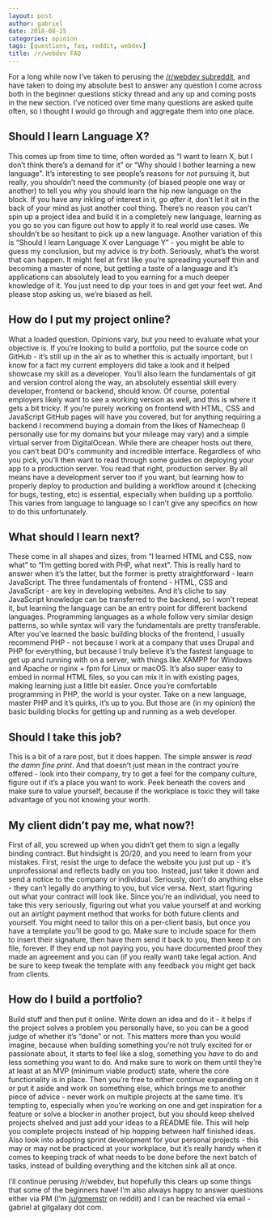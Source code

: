 ```yaml
---
layout: post
author: gabriel
date: 2018-08-25
categories: opinion
tags: [questions, faq, reddit, webdev]
title: /r/webdev FAQ
---
```



For a long while now I’ve taken to perusing the [/r/webdev subreddit](https://reddit.com/r/webdev), and have taken to doing my absolute best to answer any question I come across both in the beginner questions sticky thread and any up and coming posts in the new section. I’ve noticed over time many questions are asked quite often, so I thought I would go through and aggregate them into one place.

## Should I learn Language X?

This comes up from time to time, often worded as “I want to learn X, but I don’t think there’s a demand for it” or “Why should I bother learning a new language”. It’s interesting to see people’s reasons for *not* pursuing it, but really, you shouldn’t need the community (of biased people one way or another) to tell you why you should learn the hip new language on the block. If you have any inkling of interest in it, *go after it*, don't let it sit in the back of your mind as just another cool thing. There’s no reason you can’t spin up a project idea and build it in a completely new language, learning as you go so you can figure out how to apply it to real world use cases. We shouldn’t be so hesitant to pick up a new language. Another variation of this is “Should I learn Language X over Language Y” - you might be able to guess my conclusion, but my advice is *try both*. Seriously, what’s the worst that can happen. It might feel at first like you’re spreading yourself thin and becoming a master of none, but getting a taste of a language and it’s applications can absolutely lead to you earning for a much deeper knowledge of it. You just need to dip your toes in and get your feet wet. And please stop asking us, we’re biased as hell.

## How do I put my project online?

What a loaded question. Opinions vary, but you need to evaluate what your objective is. If you’re looking to build a portfolio, put the source code on GitHub - it’s still up in the air as to whether this is actually important, but I know for a fact my current employers did take a look and it helped showcase my skill as a developer. You’ll also learn the fundamentals of git and version control along the way, an absolutely essential skill every developer, frontend or backend, should know. Of course, potential employers likely want to see a working version as well, and this is where it gets a bit tricky. If you’re purely working on frontend with HTML, CSS and JavaScript GitHub pages will have you covered, but for anything requiring a backend I recommend buying a domain from the likes of Namecheap (I personally use for my domains but your mileage may vary) and a simple virtual server from DigitalOcean. While there are cheaper hosts out there, you can’t beat DO's community and incredible interface. Regardless of who you pick, you’ll then want to read through some guides on deploying your app to a production server. You read that right, production server. By all means have a development server too if you want, but learning how to properly deploy to production and building a workflow around it (checking for bugs, testing, etc) is essential, especially when building up a portfolio. This varies from language to language so I can’t give any specifics on how to do this unfortunately.

## What should I learn next?

These come in all shapes and sizes, from “I learned HTML and CSS, now what” to “I’m getting bored with PHP, what next”. This is really hard to answer when it’s the latter, but the former is pretty straightforward - learn JavaScript. The three fundamentals of frontend - HTML, CSS and JavaScript - are key in developing websites. And it’s cliche to say JavaScript knowledge can be transferred to the backend, so I won’t repeat it, but learning the language can be an entry point for different backend languages. Programming languages as a whole follow very similar design patterns, so while syntax will vary the fundamentals are pretty transferable. After you’ve learned the basic building blocks of the frontend, I usually recommend PHP - not because I work at a company that uses Drupal and PHP for everything, but because I truly believe it’s the fastest language to get up and running with on a server, with things like XAMPP for Windows and Apache or nginx + fpm for Linux or macOS. It’s also super easy to embed in normal HTML files, so you can mix it in with existing pages, making learning just a little bit easier. Once you’re comfortable programming in PHP, the world is your oyster. Take on a new language, master PHP and it’s quirks, it’s up to you. But those are (in my opinion) the basic building blocks for getting up and running as a web developer.

## Should I take this job?

This is a bit of a rare post, but it does happen. The simple answer is *read the damn fine print*. And that doesn’t just mean in the contract you’re offered - look into their company, try to get a feel for the company culture, figure out if it’s a place you want to work. Peek beneath the covers and make sure to value yourself, because if the workplace is toxic they will take advantage of you not knowing your worth. 

## My client didn’t pay me, what now?!

First of all, you screwed up when you didn’t get them to sign a legally binding contract. But hindsight is 20/20, and you need to learn from your mistakes. First, resist the urge to deface the website you just put up - it’s unprofessional and reflects badly on you too. Instead, just take it down and send a notice to the company or individual. Seriously, don’t do anything else - they can’t legally do anything to you, but vice versa. Next, start figuring out what your contract will look like. Since you’re an individual, you need to take this very seriously, figuring out what you value yourself at and working out an airtight payment method that works for both future clients and yourself. You might need to tailor this on a per-client basis, but once you have a template you’ll be good to go. Make sure to include space for them to insert their signature, then have them send it back to you, then keep it on file, forever. If they end up not paying you, you have documented proof they made an agreement and you can (if you really want) take legal action. And be sure to keep tweak the template with any feedback you might get back from clients.

## How do I build a portfolio?

Build stuff and then put it online. Write down an idea and do it - it helps if the project solves a problem you personally have, so you can be a good judge of whether it’s “done” or not. This matters more than you would imagine, because when building something you’re not truly excited for or passionate about, it starts to feel like a slog, something you *have* to do and less something you want to do. And make sure to work on them until they’re at least at an MVP (minimum viable product) state, where the core functionality is in place. Then you’re free to either continue expanding on it or put it aside and work on something else, which brings me to another piece of advice - never work on multiple projects at the same time. It’s tempting to, especially when you’re working on one and get inspiration for a feature or solve a blocker in another project, but you should keep shelved projects shelved and just add your ideas to a README file. This will help you complete projects instead of hip hopping between half finished ideas. Also look into adopting sprint development for your personal projects - this may or may not be practiced at your workplace, but it’s really handy when it comes to keeping track of what needs to be done before the next batch of tasks, instead of building everything and the kitchen sink all at once.

I’ll continue perusing /r/webdev,  but hopefully this clears up some things that some of the beginners have! I’m also always happy to answer questions either via PM (I’m [/u/gmemstr](https://reddit.com/u/gmemstr) on reddit) and I can be reached via email - gabriel at gitgalaxy dot com.

